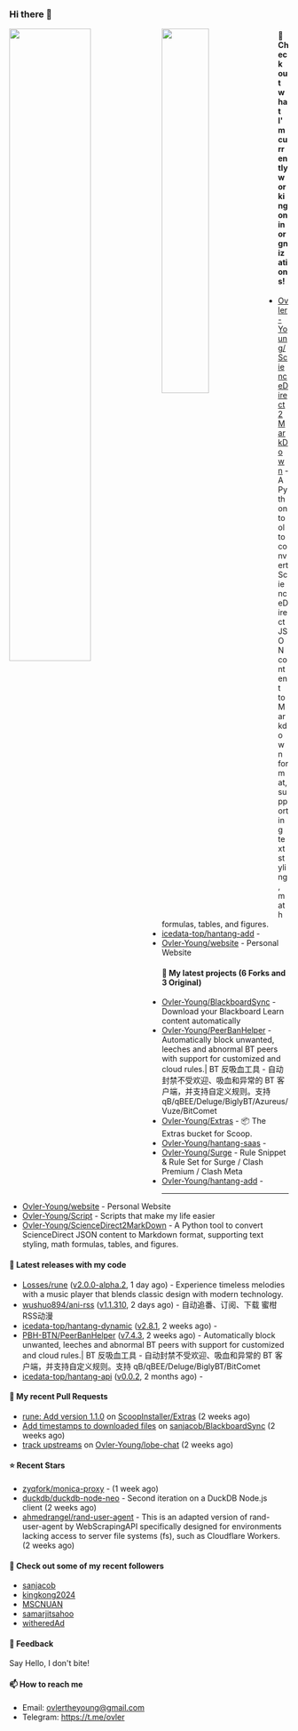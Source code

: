 ### Hi there 👋

<img align="left" width="54%" src="https://github-readme-stats-mauve-one-69.vercel.app/api?username=Ovler-Young&theme=dark&count_private=true&show_icons=true" />
<img align="left" width="41%" src="https://github-readme-stats-mauve-one-69.vercel.app/api/top-langs/?username=Ovler-Young&layout=compact&theme=dark&include_all_commits=true&count_private=true" />

#### 👷 Check out what I'm currently working on in orgnizations!

- [Ovler-Young/ScienceDirect2MarkDown](https://github.com/Ovler-Young/ScienceDirect2MarkDown) - A Python tool to convert ScienceDirect JSON content to Markdown format, supporting text styling, math formulas, tables, and figures.
- [icedata-top/hantang-add](https://github.com/icedata-top/hantang-add) - 
- [Ovler-Young/website](https://github.com/Ovler-Young/website) - Personal Website

#### 🌱 My latest projects (6 Forks and 3 Original)

- [Ovler-Young/BlackboardSync](https://github.com/Ovler-Young/BlackboardSync) - Download your Blackboard Learn content automatically
- [Ovler-Young/PeerBanHelper](https://github.com/Ovler-Young/PeerBanHelper) - Automatically block unwanted, leeches and abnormal BT peers with support for customized and cloud rules.| BT 反吸血工具 - 自动封禁不受欢迎、吸血和异常的 BT 客户端，并支持自定义规则。支持 qB/qBEE/Deluge/BiglyBT/Azureus/Vuze/BitComet
- [Ovler-Young/Extras](https://github.com/Ovler-Young/Extras) - 📦 The Extras bucket for Scoop.
- [Ovler-Young/hantang-saas](https://github.com/Ovler-Young/hantang-saas) - 
- [Ovler-Young/Surge](https://github.com/Ovler-Young/Surge) - Rule Snippet & Rule Set for Surge / Clash Premium / Clash Meta
- [Ovler-Young/hantang-add](https://github.com/Ovler-Young/hantang-add) - 
- ---

- [Ovler-Young/website](https://github.com/Ovler-Young/website) - Personal Website
- [Ovler-Young/Script](https://github.com/Ovler-Young/Script) - Scripts that make my life easier
- [Ovler-Young/ScienceDirect2MarkDown](https://github.com/Ovler-Young/ScienceDirect2MarkDown) - A Python tool to convert ScienceDirect JSON content to Markdown format, supporting text styling, math formulas, tables, and figures.

#### 🔭 Latest releases with my code

- [Losses/rune](https://github.com/Losses/rune) ([v2.0.0-alpha.2](https://github.com/Losses/rune/releases/tag/v2.0.0-alpha.2), 1 day ago) - Experience timeless melodies with a music player that blends classic design with modern technology.
- [wushuo894/ani-rss](https://github.com/wushuo894/ani-rss) ([v1.1.310](https://github.com/wushuo894/ani-rss/releases/tag/v1.1.310), 2 days ago) - 自动追番、订阅、下载 蜜柑RSS动漫
- [icedata-top/hantang-dynamic](https://github.com/icedata-top/hantang-dynamic) ([v2.8.1](https://github.com/icedata-top/hantang-dynamic/releases/tag/v2.8.1), 2 weeks ago) - 
- [PBH-BTN/PeerBanHelper](https://github.com/PBH-BTN/PeerBanHelper) ([v7.4.3](https://github.com/PBH-BTN/PeerBanHelper/releases/tag/v7.4.3), 2 weeks ago) - Automatically block unwanted, leeches and abnormal BT peers with support for customized and cloud rules.| BT 反吸血工具 - 自动封禁不受欢迎、吸血和异常的 BT 客户端，并支持自定义规则。支持 qB/qBEE/Deluge/BiglyBT/BitComet
- [icedata-top/hantang-api](https://github.com/icedata-top/hantang-api) ([v0.0.2](https://github.com/icedata-top/hantang-api/releases/tag/v0.0.2), 2 months ago) - 

#### 🔨 My recent Pull Requests

- [rune: Add version 1.1.0](https://github.com/ScoopInstaller/Extras/pull/14888) on [ScoopInstaller/Extras](https://github.com/ScoopInstaller/Extras) (2 weeks ago)
- [Add timestamps to downloaded files](https://github.com/sanjacob/BlackboardSync/pull/514) on [sanjacob/BlackboardSync](https://github.com/sanjacob/BlackboardSync) (2 weeks ago)
- [track upstreams](https://github.com/Ovler-Young/lobe-chat/pull/11) on [Ovler-Young/lobe-chat](https://github.com/Ovler-Young/lobe-chat) (2 weeks ago)

#### ⭐ Recent Stars

- [zyqfork/monica-proxy](https://github.com/zyqfork/monica-proxy) -  (1 week ago)
- [duckdb/duckdb-node-neo](https://github.com/duckdb/duckdb-node-neo) - Second iteration on a DuckDB Node.js client (2 weeks ago)
- [ahmedrangel/rand-user-agent](https://github.com/ahmedrangel/rand-user-agent) - This is an adapted version of rand-user-agent by WebScrapingAPI specifically designed for environments lacking access to server file systems (fs), such as Cloudflare Workers. (2 weeks ago)

#### 👯 Check out some of my recent followers

- [sanjacob](https://github.com/sanjacob)
- [kingkong2024](https://github.com/kingkong2024)
- [MSCNUAN](https://github.com/MSCNUAN)
- [samarjitsahoo](https://github.com/samarjitsahoo)
- [witheredAd](https://github.com/witheredAd)

#### 💬 Feedback

Say Hello, I don't bite!

#### 📫 How to reach me

- Email: ovlertheyoung@gmail.com
- Telegram: https://t.me/ovler
